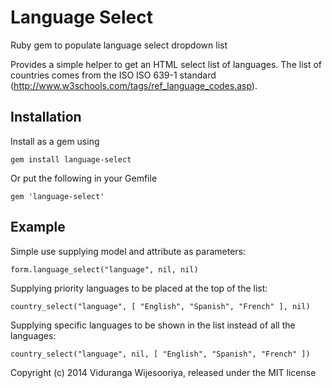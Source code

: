 # Language Select

Ruby gem to populate language select dropdown list

Provides a simple helper to get an HTML select list of languages. The list of countries comes from the ISO ISO 639-1 standard (http://www.w3schools.com/tags/ref_language_codes.asp).  


## Installation

Install as a gem using

    gem install language-select

Or put the following in your Gemfile

    gem 'language-select'

## Example

Simple use supplying model and attribute as parameters:

    form.language_select("language", nil, nil)

Supplying priority languages to be placed at the top of the list:

    country_select("language", [ "English", "Spanish", "French" ], nil)

Supplying specific languages to be shown in the list instead of all the languages:

    country_select("language", nil, [ "English", "Spanish", "French" ])
    
    
    
Copyright (c) 2014 Viduranga Wijesooriya, released under the MIT license
